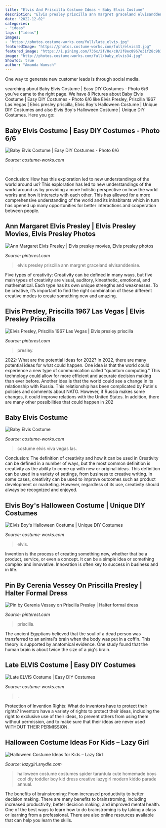 ```yaml
---
title: "Elvis And Priscilla Costume Ideas ~ Baby Elvis Costume"
description: "Elvis presley priscilla ann margret graceland elvisanddenise"
date: "2022-12-02"
categories:
- "ideas"
tags: ["ideas"]
images:
- "https://photos.costume-works.com/full/late_elvis.jpg"
featuredImage: "https://photos.costume-works.com/full/elvis43.jpg"
featured_image: "https://i.pinimg.com/736x/2f/8e/c8/2f8ec8967e31f28c9b115c26a0c9fac1.jpg"
image: "http://photos.costume-works.com/full/baby_elvis34.jpg"
ShowToc: true
author: "Amanda Wunsch"
---
```



One way to generate new customer leads is through social media.

	

		
searching about Baby Elvis Costume | Easy DIY Costumes - Photo 6/6 you've came to the right page. We have 8 Pictures about Baby Elvis Costume | Easy DIY Costumes - Photo 6/6 like Elvis Presley, Priscilla 1967 Las Vegas | Elvis presley priscilla, Elvis Boy&#039;s Halloween Costume | Unique DIY Costumes and also Elvis Boy&#039;s Halloween Costume | Unique DIY Costumes. Here you go:
		
    
## Baby Elvis Costume | Easy DIY Costumes - Photo 6/6

<img loading=lazy src="https://photos.costume-works.com/full/baby_elvis25.jpg" onerror="this.onerror=null;this.src='https://tse3.mm.bing.net/th?id=OIP.h-TndqppVGIzkxpi4dzvIwHaJ3&amp;pid=15.1';" alt="Baby Elvis Costume | Easy DIY Costumes - Photo 6/6">

_Source: costume-works.com_

>. 

	

Conclusion: How has this exploration led to new understandings of the world around us?
This exploration has led to new understandings of the world around us by providing a more holistic perspective on how the world works and how it interacts with each other. This has allowed for a more comprehensive understanding of the world and its inhabitants which in turn has opened up many opportunities for better interactions and cooperation between people.

    
## Ann Margaret Elvis Presley | Elvis Presley Movies, Elvis Presley Photos

<img loading=lazy src="https://i.pinimg.com/736x/a1/67/98/a16798314d2486a82ea908ac7f93f1be.jpg" onerror="this.onerror=null;this.src='https://tse3.mm.bing.net/th?id=OIP.OXdxMJkKCngAVBAVFNsdFgHaJ4&amp;pid=15.1';" alt="Ann Margaret Elvis Presley | Elvis presley movies, Elvis presley photos">

_Source: pinterest.com_

>elvis presley priscilla ann margret graceland elvisanddenise. 

	

Five types of creativity:
Creativity can be defined in many ways, but five main types of creativity are visual, auditory, kinesthetic, emotional, and mathematical. Each type has its own unique strengths and weaknesses. To be creative, it’s important to find the right combination of these different creative modes to create something new and amazing.

    
## Elvis Presley, Priscilla 1967 Las Vegas | Elvis Presley Priscilla

<img loading=lazy src="https://i.pinimg.com/736x/2f/8e/c8/2f8ec8967e31f28c9b115c26a0c9fac1.jpg" onerror="this.onerror=null;this.src='https://tse4.mm.bing.net/th?id=OIP.t4_m_UFAmpmRZoj6jAYO0AHaMk&amp;pid=15.1';" alt="Elvis Presley, Priscilla 1967 Las Vegas | Elvis presley priscilla">

_Source: pinterest.com_

>presley. 

	

2022: What are the potential ideas for 2022?
In 2022, there are many potential ideas for what could happen. One idea is that the world could experience a new type of communication called "quantum computing." This technology could allow for more efficient and accurate decision making than ever before. Another idea is that the world could see a change in its relationship with Russia. This relationship has been complicated by Putin's policies and comments about NATO. However, if Russia makes some changes, it could improve relations with the United States. In addition, there are many other possibilities that could happen in 202
    
## Baby Elvis Costume

<img loading=lazy src="http://photos.costume-works.com/full/baby_elvis34.jpg" onerror="this.onerror=null;this.src='https://tse1.mm.bing.net/th?id=OIP.2aC4R3674dU8U_-7jXrP4wHaMA&amp;pid=15.1';" alt="Baby Elvis Costume">

_Source: costume-works.com_

>costume elvis viva vegas las. 

	

Conclusion: The definition of creativity and how it can be used in
Creativity can be defined in a number of ways, but the most common definition is creativity as the ability to come up with new or original ideas. This definition can be used in a variety of settings, from business to creative writing. In some cases, creativity can be used to improve outcomes such as product development or marketing. However, regardless of its use, creativity should always be recognized and enjoyed.

    
## Elvis Boy&#039;s Halloween Costume | Unique DIY Costumes

<img loading=lazy src="https://photos.costume-works.com/full/elvis43.jpg" onerror="this.onerror=null;this.src='https://tse1.mm.bing.net/th?id=OIP.dvc3Bwur4Q7oCN_uXhtT4QHaLU&amp;pid=15.1';" alt="Elvis Boy&#039;s Halloween Costume | Unique DIY Costumes">

_Source: costume-works.com_

>elvis. 

	

Invention is the process of creating something new, whether that be a product, service, or even a concept. It can be a simple idea or something complex and innovative. Innovation is often key to success in business and in life.

    
## Pin By Cerenia Vessey On Priscilla Presley | Halter Formal Dress

<img loading=lazy src="https://i.pinimg.com/originals/78/c5/47/78c5472ba366be9e8830d60a360481b4.jpg" onerror="this.onerror=null;this.src='https://tse4.mm.bing.net/th?id=OIP.c6Kws5vE4OsdrmHlFEha7QAAAA&amp;pid=15.1';" alt="Pin by Cerenia Vessey on Priscilla Presley | Halter formal dress">

_Source: pinterest.com_

>priscilla. 

	

The ancient Egyptians believed that the soul of a dead person was transferred to an animal's brain when the body was put in a coffin. This theory is supported by anatomical evidence. One study found that the human brain is about twice the size of a pig's brain.

    
## Late ELVIS Costume | Easy DIY Costumes

<img loading=lazy src="https://photos.costume-works.com/full/late_elvis.jpg" onerror="this.onerror=null;this.src='https://tse2.mm.bing.net/th?id=OIP.Fe5HiW74zeC2jNuyGRjs6QHaKT&amp;pid=15.1';" alt="Late ELVIS Costume | Easy DIY Costumes">

_Source: costume-works.com_

>. 

	

Protection of Invention Rights: What do inventors have to protect their rights?
Inventors have a variety of rights to protect their ideas, including the right to exclusive use of their ideas, to prevent others from using them without permission, and to make sure that their ideas are never used WITHOUT THEIR PERMISSION.

    
## Halloween Costume Ideas For Kids – Lazy Girl

<img loading=lazy src="https://lazygirl.snydle.com/files/2013/10/cool-halloween-costume.jpg" onerror="this.onerror=null;this.src='https://tse4.mm.bing.net/th?id=OIP.CUP0fcN_OnwKXm6gD-G7sQHaI4&amp;pid=15.1';" alt="Halloween Costume Ideas for Kids – Lazy Girl">

_Source: lazygirl.snydle.com_

>halloween costume costumes spider tarantula cute homemade boys cool diy toddler boy kid dress creative lazygirl modern kiddo parade annual. 

	

The benefits of brainstroming: From increased productivity to better decision making.
There are many benefits to brainstroming, including increased productivity, better decision making, and improved mental health. One of the best ways to learn how to do brainstroming is by taking a class or learning from a professional. There are also online resources available that can help you learn the skills.

